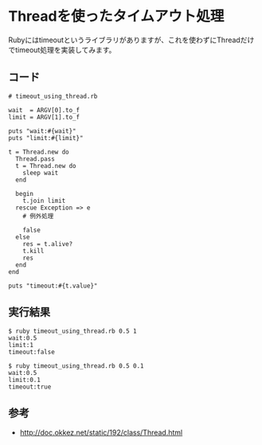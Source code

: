 # Threadを使ったタイムアウト処理

Rubyにはtimeoutというライブラリがありますが、これを使わずにThreadだけでtimeout処理を実装してみます。



## コード

    # timeout_using_thread.rb

    wait  = ARGV[0].to_f
    limit = ARGV[1].to_f

    puts "wait:#{wait}"
    puts "limit:#{limit}"

    t = Thread.new do
      Thread.pass
      t = Thread.new do
        sleep wait
      end

      begin
        t.join limit
      rescue Exception => e
        # 例外処理

        false
      else
        res = t.alive?
        t.kill
        res
      end
    end

    puts "timeout:#{t.value}"




## 実行結果

    $ ruby timeout_using_thread.rb 0.5 1
    wait:0.5
    limit:1
    timeout:false

    $ ruby timeout_using_thread.rb 0.5 0.1
    wait:0.5
    limit:0.1
    timeout:true




## 参考
- <http://doc.okkez.net/static/192/class/Thread.html>
